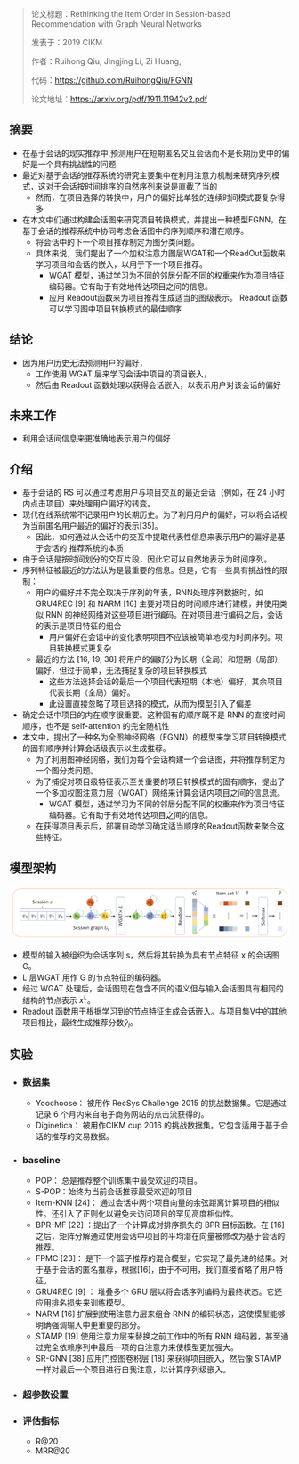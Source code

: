 > 论文标题：Rethinking the Item Order in Session-based Recommendation with Graph Neural Networks
>
> 发表于：2019 CIKM
>
> 作者：Ruihong Qiu, Jingjing Li, Zi Huang, 
>
> 代码：https://github.com/RuihongQiu/FGNN
>
> 论文地址：https://arxiv.org/pdf/1911.11942v2.pdf

## 摘要

- 在基于会话的现实推荐中,预测用户在短期匿名交互会话而不是长期历史中的偏好是一个具有挑战性的问题
- 最近对基于会话的推荐系统的研究主要集中在利用注意力机制来研究序列模式，这对于会话按时间排序的自然序列来说是直截了当的
  - 然而，在项目选择的转换中，用户的偏好比单独的连续时间模式要复杂得多
- 在本文中们通过构建会话图来研究项目转换模式，并提出一种模型FGNN，在基于会话的推荐系统中协同考虑会话图中的序列顺序和潜在顺序。
  - 将会话中的下一个项目推荐制定为图分类问题。
  - 具体来说，我们提出了一个加权注意力图层WGAT和一个ReadOut函数来学习项目和会话的嵌入，以用于下一个项目推荐。
    - WGAT 模型，通过学习为不同的邻居分配不同的权重来作为项目特征编码器。它有助于有效地传达项目之间的信息。
    - 应用 Readout函数来为项目推荐生成适当的图级表示。 Readout 函数可以学习图中项目转换模式的最佳顺序

## 结论

- 因为用户历史无法预测用户的偏好，
  - 工作使用 WGAT 层来学习会话中项目的项目嵌入，
  - 然后由 Readout  函数处理以获得会话嵌入，以表示用户对该会话的偏好

## 未来工作

- 利用会话间信息来更准确地表示用户的偏好

## 介绍

- 基于会话的 RS 可以通过考虑用户与项目交互的最近会话（例如，在 24 小时内点击项目）来处理用户偏好的转变。
- 现代在线系统常不记录用户的长期历史。为了利用用户的偏好，可以将会话视为当前匿名用户最近的偏好的表示[35]。
  - 因此，如何通过从会话中的交互中提取代表性信息来表示用户的偏好是基于会话的 推荐系统的本质
- 由于会话是按时间划分的交互片段，因此它可以自然地表示为时间序列。
- 序列特征被最近的方法认为是最重要的信息。但是，它有一些具有挑战性的限制：
  - 用户的偏好并不完全取决于序列的年表，RNN处理序列数据时，如GRU4REC [9] 和 NARM [16] 主要对项目的时间顺序进行建模，并使用类似 RNN  的神经网络对这些项目进行编码。在对项目进行编码之后，会话的表示是项目特征的组合
    - 用户偏好在会话中的变化表明项目不应该被简单地视为时间序列。项目转换模式更复杂
  - 最近的方法 [16, 19, 38] 将用户的偏好分为长期（全局）和短期（局部）偏好，但过于简单，无法捕捉复杂的项目转换模式
    - 这些方法选择会话的最后一个项目代表短期（本地）偏好，其余项目代表长期（全局）偏好。
    - 此设置直接忽略了项目选择的模式，从而为模型引入了偏差
- 确定会话中项目的内在顺序很重要。这种固有的顺序既不是 RNN 的直接时间顺序，也不是 self-attention 的完全随机性
- 本文中，提出了一种名为全图神经网络（FGNN）的模型来学习项目转换模式的固有顺序并计算会话级表示以生成推荐。
  - 为了利用图神经网络，我们为每个会话构建一个会话图，并将推荐制定为一个图分类问题。
  - 为了捕捉对项目级特征表示至关重要的项目转换模式的固有顺序，提出了一个多加权图注意力层（WGAT）网络来计算会话内项目之间的信息流。
    - WGAT 模型，通过学习为不同的邻居分配不同的权重来作为项目特征编码器。它有助于有效地传达项目之间的信息。
  - 在获得项目表示后，部署自动学习确定适当顺序的Readout函数来聚合这些特征。

## 模型架构

 ![1](img/1.png)

- 模型的输入被组织为会话序列 s，然后将其转换为具有节点特征 x 的会话图 G。 
-  L 层WGAT 用作 G 的节点特征的编码器。
  - 经过 WGAT  处理后，会话图现在包含不同的语义但与输入会话图具有相同的结构的节点表示 $x^L$。
- Readout  函数用于根据学习到的节点特征生成会话嵌入。与项目集V中的其他项目相比，最终生成推荐分数$\hat y_i$。

## 实验

- ### 数据集

  - Yoochoose： 被用作 RecSys Challenge 2015 的挑战数据集。它是通过记录 6 个月内来自电子商务网站的点击流获得的。
  -  Diginetica： 被用作CIKM cup 2016 的挑战数据集。它包含适用于基于会话的推荐的交易数据。

- ### baseline

  - POP： 总是推荐整个训练集中最受欢迎的项目。
  - S-POP：始终为当前会话推荐最受欢迎的项目
  - Item-KNN [24]： 通过会话中两个项目向量的余弦距离计算项目的相似性。还引入了正则化以避免未访问项目的罕见高度相似性。
  - BPR-MF [22] ：提出了一个计算成对排序损失的 BPR 目标函数。在 [16] 之后，矩阵分解通过使用会话中项目的平均潜在向量被修改为基于会话的推荐。
  - FPMC [23]：  是下一个篮子推荐的混合模型，它实现了最先进的结果。对于基于会话的匿名推荐，根据[16]，由于不可用，我们直接省略了用户特征。
  - GRU4REC [9] ： 堆叠多个 GRU 层以将会话序列编码为最终状态。它还应用排名损失来训练模型。
  - NARM [16] 扩展到使用注意力层来组合 RNN  的编码状态，这使模型能够明确强调输入中更重要的部分。
  - STAMP [19] 使用注意力层来替换之前工作中的所有 RNN  编码器，甚至通过完全依赖序列中最后一项的自注意力来使模型更加强大。
  - SR-GNN [38] 应用门控图卷积层 [18] 来获得项目嵌入，然后像 STAMP  一样对最后一个项目进行自我注意，以计算序列级嵌入。

- ### 超参数设置

- ### 评估指标

  - R@20 
  - MRR@20
